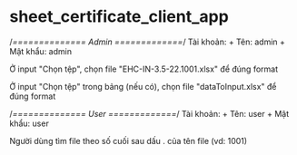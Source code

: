 # sheet_certificate_client_app

/*============== Admin =============*/
Tài khoản: 
    + Tên: admin
    + Mật khẩu: admin

Ở input "Chọn tệp", chọn file "EHC-IN-3.5-22.1001.xlsx" để đúng format

Ở input "Chọn tệp" trong bảng (nếu có), chọn file "dataToInput.xlsx" để đúng format 

/*============== User =============*/
Tài khoản: 
    + Tên: user
    + Mật khẩu: user

Người dùng tìm file theo số cuối sau dấu . của tên file (vd: 1001)
